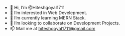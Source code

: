 - 👋 Hi, I’m @Hiteshgoyal1711
- 👀 I’m interested in Web Develepment.
- 🌱 I’m currently learning MERN Stack.
- 💞️ I’m looking to collaborate on Development Projects.
- 📫 Mail me at hiteshgoyal1711@gmail.com

<!---
Hiteshgoyal1711/Hiteshgoyal1711 is a ✨ special ✨ repository because its `README.md` (this file) appears on your GitHub profile.
You can click the Preview link to take a look at your changes.
--->
